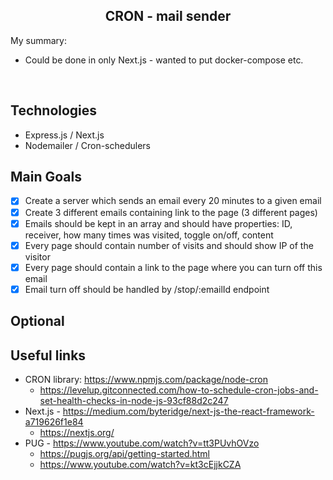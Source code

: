 <h2 align="center">CRON - mail sender</h2>

My summary:

- Could be done in only Next.js - wanted to put docker-compose etc.

<br>

## Technologies

- Express.js / Next.js
- Nodemailer / Cron-schedulers

## Main Goals

- [x] Create a server which sends an email every 20 minutes to a given email
- [x] Create 3 different emails containing link to the page (3 different pages)
- [x] Emails should be kept in an array and should have properties: ID, receiver, how many times was visited, toggle on/off, content
- [x] Every page should contain number of visits and should show IP of the visitor
- [x] Every page should contain a link to the page where you can turn off this email
- [x] Email turn off should be handled by /stop/:emailId endpoint

## Optional

## Useful links

- CRON library: https://www.npmjs.com/package/node-cron
  - https://levelup.gitconnected.com/how-to-schedule-cron-jobs-and-set-health-checks-in-node-js-93cf88d2c247
- Next.js - https://medium.com/byteridge/next-js-the-react-framework-a719626f1e84
  - https://nextjs.org/
- PUG - https://www.youtube.com/watch?v=tt3PUvhOVzo
  - https://pugjs.org/api/getting-started.html
  - https://www.youtube.com/watch?v=kt3cEjjkCZA
